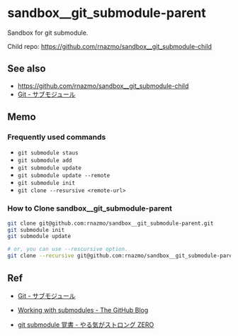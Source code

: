 # sandbox\_\_git_submodule-parent

Sandbox for git submodule.

Child repo: https://github.com/rnazmo/sandbox__git_submodule-child

## See also

- https://github.com/rnazmo/sandbox__git_submodule-child
- [Git - サブモジュール](https://git-scm.com/book/ja/v2/Git-%E3%81%AE%E3%81%95%E3%81%BE%E3%81%96%E3%81%BE%E3%81%AA%E3%83%84%E3%83%BC%E3%83%AB-%E3%82%B5%E3%83%96%E3%83%A2%E3%82%B8%E3%83%A5%E3%83%BC%E3%83%AB)

## Memo

### Frequently used commands

- `git submodule staus`
- `git submodule add`
- `git submodule update`
- `git submodule update --remote`
- `git submodule init`
- `git clone --resursive <remote-url>`

### How to Clone sandbox\_\_git_submodule-parent

```sh
git clone git@github.com:rnazmo/sandbox__git_submodule-parent.git
git submodule init
git submodule update

# or, you can use --rescursive option.
git clone --recursive git@github.com:rnazmo/sandbox__git_submodule-parent.git
```

## Ref

- [Git - サブモジュール](https://git-scm.com/book/ja/v2/Git-%E3%81%AE%E3%81%95%E3%81%BE%E3%81%96%E3%81%BE%E3%81%AA%E3%83%84%E3%83%BC%E3%83%AB-%E3%82%B5%E3%83%96%E3%83%A2%E3%82%B8%E3%83%A5%E3%83%BC%E3%83%AB)
- [Working with submodules - The GitHub Blog](https://github.blog/2016-02-01-working-with-submodules/)

- [git submodule 覚書 - やる気がストロング ZERO](https://yaruki-strong-zero.hatenablog.jp/entry/git_submodule)
